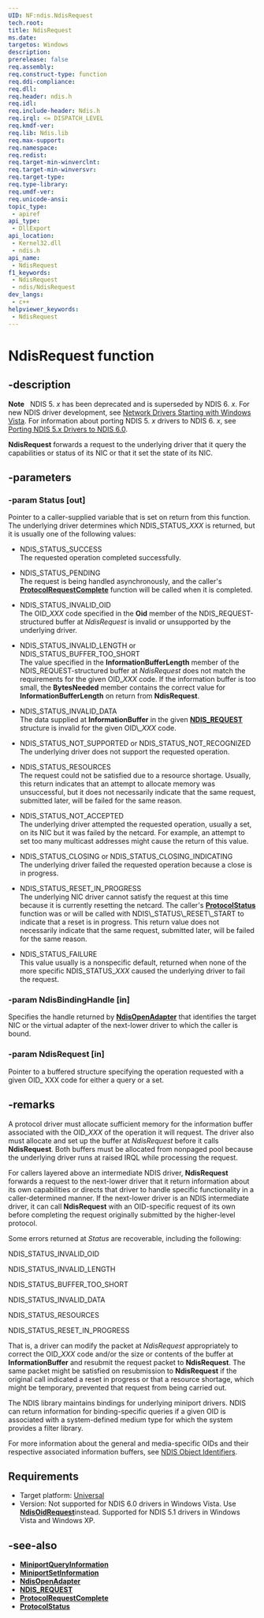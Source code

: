 ```yaml
---
UID: NF:ndis.NdisRequest
tech.root: 
title: NdisRequest
ms.date: 
targetos: Windows
description: 
prerelease: false
req.assembly: 
req.construct-type: function
req.ddi-compliance: 
req.dll: 
req.header: ndis.h
req.idl: 
req.include-header: Ndis.h
req.irql: <= DISPATCH_LEVEL
req.kmdf-ver: 
req.lib: Ndis.lib
req.max-support: 
req.namespace: 
req.redist: 
req.target-min-winverclnt: 
req.target-min-winversvr: 
req.target-type: 
req.type-library: 
req.umdf-ver: 
req.unicode-ansi: 
topic_type:
 - apiref
api_type:
 - DllExport
api_location:
 - Kernel32.dll
 - ndis.h
api_name:
 - NdisRequest
f1_keywords:
 - NdisRequest
 - ndis/NdisRequest
dev_langs:
 - c++
helpviewer_keywords:
 - NdisRequest
---
```


# NdisRequest function

## -description

**Note**   NDIS 5. *x* has been deprecated and is superseded by NDIS 6. *x*. For new NDIS driver development, see [Network Drivers Starting with Windows Vista](https://msdn.microsoft.com/library/Ff570021). For information about porting NDIS 5. *x* drivers to NDIS 6. *x*, see [Porting NDIS 5.x Drivers to NDIS 6.0](https://msdn.microsoft.com/library/Ff570059).

**NdisRequest** forwards a request to the underlying driver that it query the capabilities or status of its NIC or that it set the state of its NIC.

## -parameters

### -param Status [out]

Pointer to a caller-supplied variable that is set on return from this function. The underlying driver determines which NDIS\_STATUS\_*XXX* is returned, but it is usually one of the following values:

- NDIS\_STATUS\_SUCCESS  
  The requested operation completed successfully.

- NDIS\_STATUS\_PENDING  
  The request is being handled asynchronously, and the caller's [**ProtocolRequestComplete**](https://msdn.microsoft.com/library/ff563254\(v=vs.85\)) function will be called when it is completed.

- NDIS\_STATUS\_INVALID\_OID  
  The OID\_*XXX* code specified in the **Oid** member of the NDIS\_REQUEST-structured buffer at *NdisRequest* is invalid or unsupported by the underlying driver.

- NDIS\_STATUS\_INVALID\_LENGTH or NDIS\_STATUS\_BUFFER\_TOO\_SHORT  
  The value specified in the **InformationBufferLength** member of the NDIS\_REQUEST-structured buffer at *NdisRequest* does not match the requirements for the given OID\_*XXX* code. If the information buffer is too small, the **BytesNeeded** member contains the correct value for **InformationBufferLength** on return from **NdisRequest**.

- NDIS\_STATUS\_INVALID\_DATA  
  The data supplied at **InformationBuffer** in the given [**NDIS\_REQUEST**](https://msdn.microsoft.com/library/ff557179\(v=vs.85\)) structure is invalid for the given OID\_*XXX* code.

- NDIS\_STATUS\_NOT\_SUPPORTED or NDIS\_STATUS\_NOT\_RECOGNIZED  
  The underlying driver does not support the requested operation.

- NDIS\_STATUS\_RESOURCES  
  The request could not be satisfied due to a resource shortage. Usually, this return indicates that an attempt to allocate memory was unsuccessful, but it does not necessarily indicate that the same request, submitted later, will be failed for the same reason.

- NDIS\_STATUS\_NOT\_ACCEPTED  
  The underlying driver attempted the requested operation, usually a set, on its NIC but it was failed by the netcard. For example, an attempt to set too many multicast addresses might cause the return of this value.

- NDIS\_STATUS\_CLOSING or NDIS\_STATUS\_CLOSING\_INDICATING  
  The underlying driver failed the requested operation because a close is in progress.

- NDIS\_STATUS\_RESET\_IN\_PROGRESS  
  The underlying NIC driver cannot satisfy the request at this time because it is currently resetting the netcard. The caller's [**ProtocolStatus**](https://msdn.microsoft.com/library/ff563257\(v=vs.85\)) function was or will be called with NDIS\_STATUS\_RESET\_START to indicate that a reset is in progress. This return value does not necessarily indicate that the same request, submitted later, will be failed for the same reason.

- NDIS\_STATUS\_FAILURE  
  This value usually is a nonspecific default, returned when none of the more specific NDIS\_STATUS\_*XXX* caused the underlying driver to fail the request.

### -param NdisBindingHandle [in]

Specifies the handle returned by [**NdisOpenAdapter**](nf-ndis-ndisopenadapter.md) that identifies the target NIC or the virtual adapter of the next-lower driver to which the caller is bound.

### -param NdisRequest [in]

Pointer to a buffered structure specifying the operation requested with a given OID\_ XXX code for either a query or a set.

## -remarks

A protocol driver must allocate sufficient memory for the information buffer associated with the OID\_*XXX* of the operation it will request. The driver also must allocate and set up the buffer at *NdisRequest* before it calls **NdisRequest**. Both buffers must be allocated from nonpaged pool because the underlying driver runs at raised IRQL while processing the request.

For callers layered above an intermediate NDIS driver, **NdisRequest** forwards a request to the next-lower driver that it return information about its own capabilities or directs that driver to handle specific functionality in a caller-determined manner. If the next-lower driver is an NDIS intermediate driver, it can call **NdisRequest** with an OID-specific request of its own before completing the request originally submitted by the higher-level protocol.

Some errors returned at *Status* are recoverable, including the following:

NDIS\_STATUS\_INVALID\_OID

NDIS\_STATUS\_INVALID\_LENGTH

NDIS\_STATUS\_BUFFER\_TOO\_SHORT

NDIS\_STATUS\_INVALID\_DATA

NDIS\_STATUS\_RESOURCES

NDIS\_STATUS\_RESET\_IN\_PROGRESS

That is, a driver can modify the packet at *NdisRequest* appropriately to correct the OID\_*XXX* code and/or the size or contents of the buffer at **InformationBuffer** and resubmit the request packet to **NdisRequest**. The same packet might be satisfied on resubmission to **NdisRequest** if the original call indicated a reset in progress or that a resource shortage, which might be temporary, prevented that request from being carried out.

The NDIS library maintains bindings for underlying miniport drivers. NDIS can return information for binding-specific queries if a given OID is associated with a system-defined medium type for which the system provides a filter library.

For more information about the general and media-specific OIDs and their respective associated information buffers, see [NDIS Object Identifiers](https://msdn.microsoft.com/library/ff557081\(v=vs.85\)).

## Requirements

- Target platform: [Universal](https://go.microsoft.com/fwlink/p/?linkid=531356)
- Version: Not supported for NDIS 6.0 drivers in Windows Vista. Use <a href="https://msdn.microsoft.com/library/Ff563710"><strong>NdisOidRequest</strong></a>instead. Supported for NDIS 5.1 drivers in Windows Vista and Windows XP.

## -see-also

- [**MiniportQueryInformation**](https://msdn.microsoft.com/library/ff550490\(v=vs.85\))
- [**MiniportSetInformation**](https://msdn.microsoft.com/library/ff550530\(v=vs.85\))
- [**NdisOpenAdapter**](nf-ndis-ndisopenadapter.md)
- [**NDIS\_REQUEST**](https://msdn.microsoft.com/library/ff557179\(v=vs.85\))
- [**ProtocolRequestComplete**](https://msdn.microsoft.com/library/ff563254\(v=vs.85\))
- [**ProtocolStatus**](https://msdn.microsoft.com/library/ff563257\(v=vs.85\))

